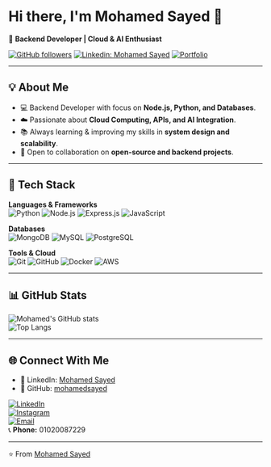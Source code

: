 # Hi there, I'm Mohamed Sayed 👋  

🚀 **Backend Developer | Cloud & AI Enthusiast**  

[![GitHub followers](https://img.shields.io/github/followers/mohamedsayed?style=for-the-badge)](https://github.com/mohamedsayed)
[![Linkedin: Mohamed Sayed](https://img.shields.io/badge/-Mohamed%20Sayed-blue?style=for-the-badge&logo=Linkedin&logoColor=white)](https://www.linkedin.com/in/mohamed-s-ahmed-14841b369)
[![Portfolio](https://img.shields.io/badge/-Portfolio-ff5722?style=for-the-badge&logo=vercel&logoColor=white)](https://mohamedsayed.dev)

---

## 💡 About Me  
- 💻 Backend Developer with focus on **Node.js, Python, and Databases**.  
- ☁️ Passionate about **Cloud Computing, APIs, and AI Integration**.  
- 📚 Always learning & improving my skills in **system design and scalability**.  
- 🤝 Open to collaboration on **open-source and backend projects**.  

---




## 🔧 Tech Stack  

**Languages & Frameworks**  
![Python](https://img.shields.io/badge/Python-3776AB?style=for-the-badge&logo=python&logoColor=white)
![Node.js](https://img.shields.io/badge/Node.js-339933?style=for-the-badge&logo=node.js&logoColor=white)
![Express.js](https://img.shields.io/badge/Express.js-000000?style=for-the-badge&logo=express&logoColor=white)
![JavaScript](https://img.shields.io/badge/JavaScript-F7E017?style=for-the-badge&logo=javascript&logoColor=black)

**Databases**  
![MongoDB](https://img.shields.io/badge/MongoDB-4EA94B?style=for-the-badge&logo=mongodb&logoColor=white)
![MySQL](https://img.shields.io/badge/MySQL-005C84?style=for-the-badge&logo=mysql&logoColor=white)
![PostgreSQL](https://img.shields.io/badge/PostgreSQL-31648C?style=for-the-badge&logo=postgresql&logoColor=white)

**Tools & Cloud**  
![Git](https://img.shields.io/badge/Git-F05033?style=for-the-badge&logo=git&logoColor=white)
![GitHub](https://img.shields.io/badge/GitHub-181717?style=for-the-badge&logo=github&logoColor=white)
![Docker](https://img.shields.io/badge/Docker-0db7ed?style=for-the-badge&logo=docker&logoColor=white)
![AWS](https://img.shields.io/badge/AWS-FF9900?style=for-the-badge&logo=amazonaws&logoColor=white)

---

## 📊 GitHub Stats  

![Mohamed's GitHub stats](https://github-readme-stats.vercel.app/api?username=mohamedsayed&show_icons=true&theme=radical)  
![Top Langs](https://github-readme-stats.vercel.app/api/top-langs/?username=mohamedsayed&layout=compact&theme=radical)

---

## 🌐 Connect With Me  

- 💼 LinkedIn: [Mohamed Sayed](https://www.linkedin.com/in/mohamed-s-ahmed-14841b369)  
- 🐙 GitHub: [mohamedsayed](https://github.com/mohamedsayed)  

[![LinkedIn](https://img.shields.io/badge/LinkedIn-blue?style=for-the-badge&logo=linkedin)](https://www.linkedin.com/in/mohamed-s-ahmed-14841b369)  
[![Instagram](https://img.shields.io/badge/Instagram-E4405F?style=for-the-badge&logo=instagram&logoColor=white)](https://www.instagram.com/mu_zzaa)  
[![Email](https://img.shields.io/badge/Gmail-D14836?style=for-the-badge&logo=gmail&logoColor=white)](mailto:Muzasico@gmail.com)  
📞 **Phone:** 01020087229  

---

⭐️ From [Mohamed Sayed](https://github.com/mohamedsayed)  
